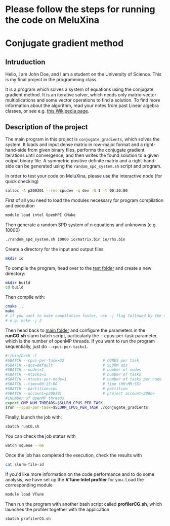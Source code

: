 # Please follow the steps for running the code on MeluXina

# Conjugate gradient method



## Intruduction

Hello, I am John Doe, and I am a student on the University of Science. This is my final project in the programming class.

It is a program which solves a system of equations using the conjugate gradient method. It is an iterative solver, which needs only matrix-vector multiplications and some vector operations to find a solution. To find more information about the algorithm, read your notes from past Linear algebra classes, or see e.g. [this Wikipedia page](https://en.wikipedia.org/wiki/Conjugate_gradient_method).


## Description of the project

The main program in this project is `conjugate_gradients`, which solves the system. It loads and input dense matrix in row-major format and a right-hand-side from given binary files, performs the conjugate gradient iterations until convergence, and then writes the found solution to a given output binary file. A symmetric positive definite matrix and a right-hand-side can be generated using the `random_spd_system.sh` script and program.

In order to test your code on MeluXina, please use the interactive node (for quick checking)
``` bash
salloc -A p200301 --res cpudev -q dev -N 1 -t 00:30:00
```

First of all you need to load the modules necessary for program compilation and execution
``` bash
module load intel OpenMPI CMake
```

Then generate a random SPD system of n equations and unknowns (e.g. 10000)
``` bash
./random_spd_system.sh 10000 io/matrix.bin io/rhs.bin
```

Create a directory for the input and output files

``` bash
mkdir io
```

To compile the program, head over to the [test folder](/conjugate_gradients-main/test/) and create a new directory:

``` bash
mkdir build
cd build
```
Then compile with:

``` bash
cmake ..
make
# if you want to make compilation faster, use -j flag followed by the number of files to compile
# e.g. make -j 2
```

Then head back to [main folder](/conjugate_gradients-main/) and configure the parameters in the **runCG.sh** slurm batch script, particularly the --cpus-per-task parameter, which is the number of openMP threads. If you want to run the program sequentially, just do `--cpus-per-task=1`.

``` sh
#!/bin/bash -l
#SBATCH --cpus-per-task=32                 # CORES per task
#SBATCH --qos=default                      # SLURM qos
#SBATCH --nodes=1                          # number of nodes
#SBATCH --ntasks=1                         # number of tasks
#SBATCH --ntasks-per-node=1                # number of tasks per node
#SBATCH --time=00:15:00                    # time (HH:MM:SS)
#SBATCH --partition=cpu                    # partition
#SBATCH --account=p200301                  # project account<200b>
#iNumber of OpenMP threads
export OMP_NUM_THREADS=$SLURM_CPUS_PER_TASK
srun --cpus-per-task=$SLURM_CPUS_PER_TASK ./conjugate_gradients
```
Finally, launch the job with:

``` bash
sbatch runCG.sh
```

You can check the job status with 

``` bash
watch squeue --me
```

Once the job has completed the execution, check the results with

``` bash
cat slurm-file-id
```

If you'd like more information on the code performance and to do some analysis, we have set up the **VTune Intel profiler** for you. Load the corresponding module
``` bash
module load VTune
```

Then run the program with another bash script called **profilerCG.sh**, which launches the profiler together with the application
``` bash
sbatch profilerCG.sh
```

